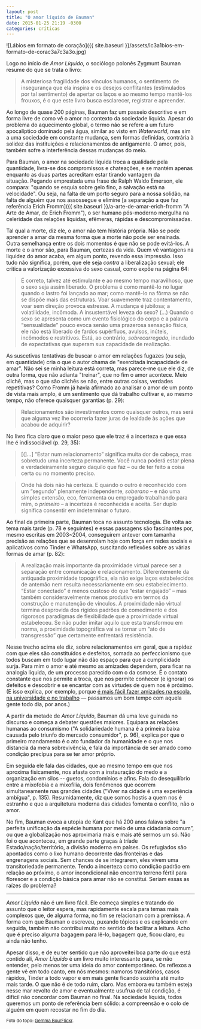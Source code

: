 ```yaml
---
layout: post
title: "O amor líquido de Bauman"
date: 2015-01-25 21:19 -0300
categories: críticas
---
```

![Lábios em formato de coração]({{ site.baseurl }}/assets/lc3a1bios-em-formato-de-corac3a7c3a3o.jpg)

Logo no início de _Amor Líquido,_ o sociólogo polonês Zygmunt Bauman resume do que se trata o livro:

> A misteriosa fragilidade dos vínculos humanos, o sentimento de insegurança que ela inspira e os desejos conflitantes (estimulados por tal sentimento) de apertar os laços e ao mesmo tempo mantê-los frouxos, é o que este livro busca esclarecer, registrar e apreender.

Ao longo de quase 200 páginas, Bauman faz um passeio descritivo e em forma livre de como vê o amor no contexto da sociedade líquida. Apesar do problema do aquecimento global, o termo não se refere a um futuro apocalíptico dominado pela água, similar ao visto em _Waterworld_, mas sim a uma sociedade em constante mudança, sem formas definidas, contrária à solidez das instituições e relacionamentos de antigamente. O amor, pois, também sofre a interferência dessas mudanças do meio.

Para Bauman, o amor na sociedade líquida troca a qualidade pela quantidade, livra-se dos compromissos e chateações, e se mantém apenas enquanto as duas partes acreditam estar tirando vantagem da situação. Pegando emprestada uma frase de Ralph Waldo Emerson, ele compara: "quando se esquia sobre gelo fino, a salvação está na velocidade". Ou seja, na falta de um porto seguro para a nossa solidão, na falta de alguém que nos assossegue e elimine [a separação a que faz referência Erich Fromm]({{ site.baseurl }}/a-arte-de-amar-erich-fromm "A Arte de Amar, de Erich Fromm"), o ser humano pós-moderno mergulha na celeridade das relações líquidas, efêmeras, rápidas e descompromissadas.

Tal qual a morte, diz ele, o amor não tem história própria. Não se pode aprender a amar da mesma forma que a morte não pode ser ensinada. Outra semelhança entre os dois momentos é que não se pode evitá-los. A morte e o amor são, para Bauman, certezas da vida. Quem vê vantagens na liquidez do amor acaba, em algum ponto, revendo essa impressão. Isso tudo não significa, porém, que ele seja _contra_ a liberalização sexual; ele critica a valorização excessiva do sexo casual, como expõe na página 64:

> É correto, talvez até estimulante e ao mesmo tempo maravilhoso, que o sexo seja assim liberado. O problema é como mantê-lo no lugar quando o lastro foi lançado ao mar; como mantê-lo na fôrma se não se dispõe mais das estruturas. Voar suavemente traz contentamento, voar sem direção provoca estresse. A mudança é jubilosa; a volatilidade, incômoda. A insustentável leveza do sexo? (...) Quando o sexo se apresenta como um evento fisiológico do corpo e a palavra “sensualidade” pouco evoca senão uma prazerosa sensação física, ele não está liberado de fardos supérfluos, avulsos, inúteis, incômodos e restritivos. Está, ao contrário, _sobrecarregado_, inundado de expectativas que superam sua capacidade de realização.

As suscetivas tentativas de buscar o amor em relações fugazes (ou seja, em quantidade) cria o que o autor chama de "exercitada incapacidade de amar". Não sei se minha leitura está correta, mas parece-me que ele diz, de outra forma, que não adianta "treinar", que no fim o amor acontece. Meio clichê, mas o que são clichês se não, entre outras coisas, verdades repetitivas? Como Fromm já havia afirmado ao analisar o amor de um ponto de vista mais amplo, é um sentimento que dá trabalho cultivar e, ao mesmo tempo, não oferece quaisquer garantias (p. 29):

> Relacionamentos são investimentos como quaisquer outros, mas será que alguma vez lhe ocorreria fazer juras de lealdade às ações que acabou de adquirir?

No livro fica claro que o maior peso que ele traz é a incerteza e que essa lhe é indissociável (p. 29, 35):

> [(]…] “Estar num relacionamento” significa muita dor de cabeça, mas sobretudo uma incerteza permanente. Você nunca poderá estar plena e verdadeiramente seguro daquilo que faz – ou de ter feito a coisa certa ou no momento preciso.

> Onde há dois não há certeza. E quando o outro é reconhecido com um “segundo” plenamente independente, _soberano_ – e não uma simples extensão, eco, ferramenta ou empregado trabalhando para mim, o _primeiro_ – a incerteza é reconhecida e aceita. Ser duplo significa consentir em indeterminar o futuro.

Ao final da primeira parte, Bauman toca no assunto tecnologia. Ele volta ao tema mais tarde (p. 78 e seguintes) e essas passagens são fascinantes por, mesmo escritas em 2003~2004, conseguirem antever com tamanha precisão as relações que se desenrolam hoje com força em redes sociais e aplicativos como Tinder e WhatsApp, suscitando reflexões sobre as várias formas de amar (p. 82):

> A realização mais importante da proximidade virtual parece ser a separação entre comunicação e relacionamento. Diferentemente da antiquada proximidade topográfica, ela não exige laços estabelecidos de antemão nem resulta necessariamente em seu estabelecimento. “Estar conectado” é menos custoso do que “estar engajado” – mas também consideravelmente menos produtivo em termos da construção e manutenção de vínculos. A proximidade não virtual termina desprovida dos rígidos padrões de comedimento e dos rigorosos paradigmas de flexibilidade que a proximidade virtual estabeleceu. Se não puder imitar aquilo que esta transformou em norma, a proximidade topográfica vai se tornar um “ato de transgressão” que certamente enfrentará resistência.

Nesse trecho acima ele diz, sobre relacionamentos em geral, que a rapidez com que eles são constituídos e desfeitos, somada ao perfeccionismo que todos buscam em todo lugar não dão espaço para que a cumplicidade surja. Para mim o amor e até mesmo as amizades dependem, para ficar na analogia líquida, de um processo parecido com o da osmose. É o contato constante que nos permite a troca, que nos permite conhecer (e ignorar) os defeitos e descobrir e se encantar com as virtudes de quem nos é próximo. (E isso explica, por exemplo, porque [é mais fácil fazer amizades na escola, na universidade e no trabalho](http://waitbutwhy.com/2014/12/10-types-odd-friendships-youre-probably-part.html "10 Types of Odd Friendships You’re Probably Part Of") — passamos um bom tempo com aquela gente todo dia, por anos.)

A partir da metade de _Amor Líquido_, Bauman dá uma leve guinada no discurso e começa a debater questões maiores. Equipara as relações humanas ao consumismo ("A solidariedade humana é a primeira baixa causada pelo triunfo do mercado consumidor", p. 96), explica por que o primeiro mandamento é o ato fundador da humanidade e o que nos distancia da mera sobrevivência, e fala da importância de ser amado como condição precípua para se ter amor próprio.

Em seguida ele fala das cidades, que ao mesmo tempo em que nos aproxima fisicamente, nos afasta com a instauração do medo e a organização em silos -- guetos, condomínios e afins. Fala do desequilíbrio entre a mixofobia e a mixofilia, dois fenômenos que ocorrem simultaneamente nas grandes cidades ("Viver na cidade é uma experiência ambígua", p. 135). Resumidamente, diz que somos hostis a quem nos é estranho e que a arquitetura moderna das cidades fomenta o conflito, não o amor.

No fim, Bauman evoca a utopia de Kant que há 200 anos falava sobre "a perfeita unificação da espécie humana por meio de uma cidadania comum”, ou que a globalização nos aproximaria mais e mais até sermos um só. Não foi o que aconteceu, em grande parte graças à tríade Estado/nação/território, a divisão moderna em países. Os refugiados são apontados como o lixo humano decorrente das fronteiras e das engrenagens sociais. Sem chances de se integrarem, eles vivem uma transitoriedade permanente. Tendo a incerteza como condição padrão em relação ao próximo, o amor incondicional não encontra terreno fértil para florescer e a condição básica para amar não se constitui. Seriam essas as raízes do problema?

***

_Amor Líquido_ não é um livro fácil. Ele começa simples e tratando do assunto que o leitor espera, mas rapidamente escala para temas mais complexos que, de alguma forma, no fim se relacionam com a premissa. A forma com que Bauman o escreveu, puxando tópicos e os explicando em seguida, também não contribui muito no sentido de facilitar a leitura. Acho que é preciso alguma bagagem para lê-lo, bagagem que, ficou claro, eu ainda não tenho.

Apesar disso, e de eu ter sentido que não aproveitei boa parte do que está contido ali, _Amor Líquido_ é um livro muito interessante para, se não entender, pelo menos ter uma ideia do amor contemporâneo. Os reflexos a gente vê em todo canto, em nós mesmos: namoros transitórios, casos rápidos, Tinder a todo vapor e em mais gente ficando sozinha até muito mais tarde. O que não é de todo ruim, claro. Mas embora eu também esteja nesse mar revolto de amor e eventualmente usufrua de tal condição, é difícil não concordar com Bauman no final. Na sociedade líquida, todos queremos um ponto de referência bem sólido: a compreensão e o colo de alguém em quem recostar no fim do dia.

<small>Foto do topo: [Gemma Bou/Flickr](https://www.flickr.com/photos/gemmabou/5198326130/ "Whistling a love song").</small>
